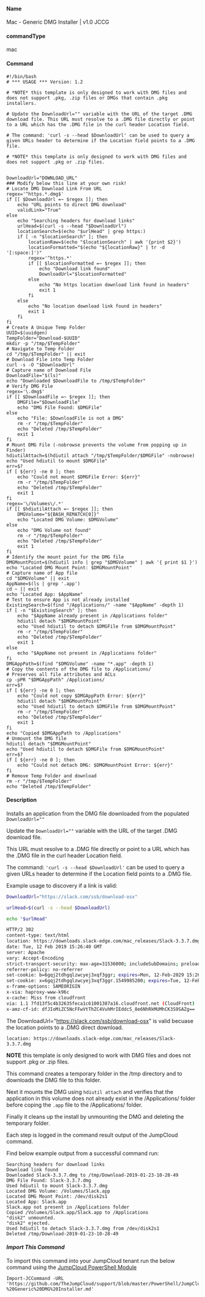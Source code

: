 #### Name

Mac - Generic DMG Installer | v1.0 JCCG

#### commandType

mac

#### Command

```
#!/bin/bash
# *** USAGE *** Version: 1.2

# *NOTE* this template is only designed to work with DMG files and does not support .pkg, .zip files or DMGs that contain .pkg installers.

# Update the DownloadUrl="" variable with the URL of the target .DMG download file. This URL must resolve to a .DMG file directly or point to a URL which has the .DMG file in the curl header Location field.

# The command: 'curl -s --head $DownloadUrl' can be used to query a given URLs header to determine if the Location field points to a .DMG file.

# *NOTE* this template is only designed to work with DMG files and does not support .pkg or .zip files.


DownloadUrl="DOWNLOAD_URL"
### Modify below this line at your own risk!
# Locate DMG Download Link From URL
regex='^https.*.dmg$'
if [[ $DownloadUrl =~ $regex ]]; then
    echo "URL points to direct DMG download"
    validLink="True"
else
    echo "Searching headers for download links"
    urlHead=$(curl -s --head "$DownloadUrl")
    locationSearch=$(echo "$urlHead" | grep https:)
    if [ -n "$locationSearch" ]; then
        locationRaw=$(echo "$locationSearch" | awk '{print $2}')
        locationFormatted="$(echo "${locationRaw}" | tr -d '[:space:]')"
        regex='^https.*'
        if [[ $locationFormatted =~ $regex ]]; then
            echo "Download link found"
            DownloadUrl="$locationFormatted"
        else
            echo "No https location download link found in headers"
            exit 1
        fi
    else
        echo "No location download link found in headers"
        exit 1
    fi
fi
# Create A Unique Temp Folder
UUID=$(uuidgen)
TempFolder="Download-$UUID"
mkdir -p "/tmp/$TempFolder"
# Navigate to Temp Folder
cd "/tmp/$TempFolder" || exit
# Download File into Temp Folder
curl -s -O "$DownloadUrl"
# Capture name of Download File
DownloadFile="$(ls)"
echo "Downloaded $DownloadFile to /tmp/$TempFolder"
# Verify DMG File
regex='\.dmg$'
if [[ $DownloadFile =~ $regex ]]; then
    DMGFile="$DownloadFile"
    echo "DMG File Found: $DMGFile"
else
    echo "File: $DownloadFile is not a DMG"
    rm -r "/tmp/$TempFolder"
    echo "Deleted /tmp/$TempFolder"
    exit 1
fi
# Mount DMG File (-nobrowse prevents the volume from popping up in Finder)
hdiutilAttach=$(hdiutil attach "/tmp/$TempFolder/$DMGFile" -nobrowse)
echo "Used hdiutil to mount $DMGFile"
err=$?
if [ ${err} -ne 0 ]; then
    echo "Could not mount $DMGFile Error: ${err}"
    rm -r "/tmp/$TempFolder"
    echo "Deleted /tmp/$TempFolder"
    exit 1
fi
regex='\/Volumes\/.*'
if [[ $hdiutilAttach =~ $regex ]]; then
    DMGVolume="${BASH_REMATCH[0]}"
    echo "Located DMG Volume: $DMGVolume"
else
    echo "DMG Volume not found"
    rm -r "/tmp/$TempFolder"
    echo "Deleted /tmp/$TempFolder"
    exit 1
fi
# Identify the mount point for the DMG file
DMGMountPoint=$(hdiutil info | grep "$DMGVolume" | awk '{ print $1 }')
echo "Located DMG Mount Point: $DMGMountPoint"
# Capture name of App file
cd "$DMGVolume" || exit
AppName=$(ls | grep '.app')
cd ~ || exit
echo "Located App: $AppName"
# Test to ensure App is not already installed
ExistingSearch=$(find "/Applications/" -name "$AppName" -depth 1)
if [ -n "$ExistingSearch" ]; then
    echo "$AppName already present in /Applications folder"
    hdiutil detach "$DMGMountPoint"
    echo "Used hdiutil to detach $DMGFile from $DMGMountPoint"
    rm -r "/tmp/$TempFolder"
    echo "Deleted /tmp/$TempFolder"
    exit 1
else
    echo "$AppName not present in /Applications folder"
fi
DMGAppPath=$(find "$DMGVolume" -name "*.app" -depth 1)
# Copy the contents of the DMG file to /Applications/
# Preserves all file attributes and ACLs
cp -pPR "$DMGAppPath" /Applications/
err=$?
if [ ${err} -ne 0 ]; then
    echo "Could not copy $DMGAppPath Error: ${err}"
    hdiutil detach "$DMGMountPoint"
    echo "Used hdiutil to detach $DMGFile from $DMGMountPoint"
    rm -r "/tmp/$TempFolder"
    echo "Deleted /tmp/$TempFolder"
    exit 1
fi
echo "Copied $DMGAppPath to /Applications"
# Unmount the DMG file
hdiutil detach "$DMGMountPoint"
echo "Used hdiutil to detach $DMGFile from $DMGMountPoint"
err=$?
if [ ${err} -ne 0 ]; then
    echo "Could not detach DMG: $DMGMountPoint Error: ${err}"
fi
# Remove Temp Folder and download
rm -r "/tmp/$TempFolder"
echo "Deleted /tmp/$TempFolder"
```

#### Description

Installs an application from the DMG file downloaded from the populated `DownloadUrl=""`

Update the `DownloadUrl=""` variable with the URL of the target .DMG download file.

This URL must resolve to a .DMG file directly or point to a URL which has the .DMG file in the curl header Location field.

The command: `'curl -s --head $DownloadUrl'` can be used to query a given URLs header to determine if the Location field points to a .DMG file.

Example usage to discovery if a link is valid:

```bash
DownloadUrl="https://slack.com/ssb/download-osx"

urlHead=$(curl -s --head $DownloadUrl)

echo "$urlHead"

HTTP/2 302
content-type: text/html
location: https://downloads.slack-edge.com/mac_releases/Slack-3.3.7.dmg
date: Tue, 12 Feb 2019 15:26:40 GMT
server: Apache
vary: Accept-Encoding
strict-transport-security: max-age=31536000; includeSubDomains; preload
referrer-policy: no-referrer
set-cookie: b=6gqj2tdhgqlzwcyej3xqf3ggr; expires=Mon, 12-Feb-2029 15:26:40 GMT; Max-Age=315619200; path=/; domain=.slack.com
set-cookie: x=6gqj2tdhgqlzwcyej3xqf3ggr.1549985200; expires=Tue, 12-Feb-2019 15:41:40 GMT; Max-Age=900; path=/; domain=.slack.com
x-frame-options: SAMEORIGIN
x-via: haproxy-www-k96c
x-cache: Miss from cloudfront
via: 1.1 7fd13f5c4b32635feca1c61001387a16.cloudfront.net (CloudFront)
x-amz-cf-id: dfJIoMiZC5NcFFwVtThZC4VuhMrIEddcS_8e6NhRkMUMhCK3S9SAZg==
```

The DownloadUrl="https://slack.com/ssb/download-osx" is valid becuase the location points to a .DMG direct download.

`location: https://downloads.slack-edge.com/mac_releases/Slack-3.3.7.dmg`

**NOTE** this template is only designed to work with DMG files and does not support .pkg or .zip files.

This command creates a temporary folder in the /tmp directory and to downloads the DMG file to this folder.

Next it mounts the DMG using `hdiutil attach` and verifies that the application in this volume does not already exist in the /Applications/ folder before coping the `.app` file to the /Applications/ folder.

Finally it cleans up the install by unmounting the DMG and deleting the temporary folder.

Each step is logged in the command result output of the JumpCloud command.

Find below example output from a successful command run:

```
Searching headers for download links
Download link found
Downloaded Slack-3.3.7.dmg to /tmp/Download-2019-01-23-10-28-49
DMG File Found: Slack-3.3.7.dmg
Used hdiutil to mount Slack-3.3.7.dmg
Located DMG Volume: /Volumes/Slack.app
Located DMG Mount Point: /dev/disk2s1
Located App: Slack.app
Slack.app not present in /Applications folder
Copied /Volumes/Slack.app/Slack.app to /Applications
"disk2" unmounted.
"disk2" ejected.
Used hdiutil to detach Slack-3.3.7.dmg from /dev/disk2s1
Deleted /tmp/Download-2019-01-23-10-28-49
```

#### *Import This Command*

To import this command into your JumpCloud tenant run the below command using the [JumpCloud PowerShell Module](https://github.com/TheJumpCloud/support/wiki/Installing-the-JumpCloud-PowerShell-Module)

```
Import-JCCommand -URL 'https://github.com/TheJumpCloud/support/blob/master/PowerShell/JumpCloud%20Commands%20Gallery/Mac%20Commands/Application%20Installs/Mac%20-%20Generic%20DMG%20Installer.md'
```
